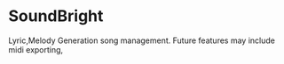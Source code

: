 # SoundBright
Lyric,Melody Generation song management. Future features may include midi exporting, 
